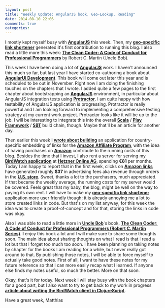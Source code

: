 ```yaml
---
layout: post
title: "Weekly Update: AngularJS book, Geo-Lookup, Reading"
date: 2014-08-10 22:06
comments: true
categories: 
---
```

I mostly kept myself busy with **[AngularJS](http://angularjs.org)** this week. Then, my **[geo-specific link shortener](https://github.com/matthiasn/amzn-geo-lookup)** generated it's first contribution to running this blog. I also read a little more this week: **[The Clean Coder: A Code of Conduct for Professional Programmers](http://r.matthiasnehlsen.com/unclebob-cleancoder/link)** by Robert C. Martin (Uncle Bob).

<!-- more -->

This week I have been doing a lot of **[AngularJS](http://angularjs.org)** work. I haven't announced this much so far, but last year I have started co-authoring a book about **[AngularUI Development](https://www.packtpub.com/web-development/angularjs-ui-development)**. This book will come out later this year and is scheduled to be out in November. Right now I am doing the finishing touches on the chapters that I wrote. I added quite a few pages to the first chapter about bootstrapping an **[AngularJS](http://angularjs.org)** environment, in particular about AngularJS integration tests using **[Protractor](https://github.com/angular/protractor)**. I am quite happy with how testability of AngularJS application is progressing. Protractor is really powerful and I am looking forward to implementing a comprehensive testing strategy at my current work project. Protractor looks like it will be up to the job. I will be interesting to integrate this into the overall **[Scala](http://www.scala-lang.org)** / **[Play Framework](http://www.playframework.com)** / **[SBT](http://www.scala-sbt.org)** build chain, though. Maybe that'll be an article for another day. 

Then earlier this week I **[wrote about building](http://matthiasnehlsen.com/blog/2014/08/04/building-a-geo-aware-link-shortener-with-play-framework/)** an application for country-specific embedding of links for the **[Amazon Affiliate Program](https://affiliate-program.amazon.com)**, with the idea of having purchases on **[Amazon](http://r.matthiasnehlsen.com/amazon-landing/link)** contribute to the running costs of this blog. Besides the time that I invest, I also rent a server for serving my **[BirdWatch application](http://birdwatch.matthiasnehlsen.com)** at **[Hetzner Online AG](http://www.hetzner.de)**, spending **€81** per months. Today I am happy to report that in the first week, clicks on **[Amazon links](http://r.matthiasnehlsen.com/amazon-landing/link)** have generated roughly **$37** in advertising fees aka revenue through orders in the **[U.S. store](http://www.amazon.com/?_encoding=UTF8&camp=1789&creative=390957&linkCode=ur2&tag=matthiasnehls-20&linkId=2JYSWJ7Q5CJ7F7QW)**. Sweet, thanks a lot to the purchasers, much appreciated. If that became the weekly average, the running costs for my server would be covered. Feels great that my baby, the blog, might be well on the way to paying its own rent. I will have to make my **[geo-specific link shortener](https://github.com/matthiasn/amzn-geo-lookup)** application more user friendly though; it is already annoying me a lot to store created links in code. But that's on my list anyway; for this week the idea was to create a proof-of-concept and for that, storing the links in code was okay.

Also I was able to read a little more in **[Uncle Bob](https://twitter.com/unclebobmartin)**'s book, **[The Clean Coder: A Code of Conduct for Professional Programmers (Robert C. Martin Series)](http://r.matthiasnehlsen.com/unclebob-cleancoder/link)**. I enjoy this book a lot and I will make sure to share some thoughts soon. The main idea about sharing thoughts on what I read is that I read a lot but that I forget too much too soon. I have been planning on taking notes by chapter for the books I am reading for a while, but never really got around to that. By publishing those notes, I will be able to force myself to actually take good notes. First of all, I want to have these notes for my future reference so that I can more easily recap what I learned. If anyone else finds my notes useful, so much the better. More on that soon.

Okay, that's it for today. Next week I will stay busy with the book chapters for a good part, but I also want to try to get back to my work in progress **[article about writing the BirdWatch client in ClojureScript](http://matthiasnehlsen.com/blog/2014/07/24/birdwatch-cljs-om/)**.

Have a great week,
Matthias